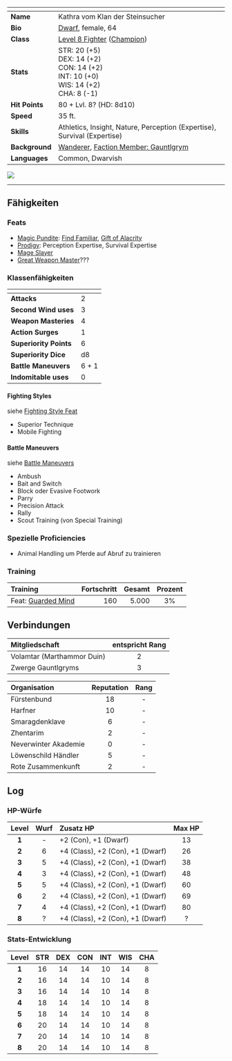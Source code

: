 
| <!-- -->       | <!-- -->                                                                                            |
| :------------- | :-------------------------------------------------------------------------------------------------- |
| **Name**       | Kathra vom Klan der Steinsucher                                                                     |
| **Bio**        | [Dwarf](https://lolindhir.github.io/PnP/rules/races/dwarf), female, 64                                                                    |
| **Class**      | [Level 8 Fighter](https://lolindhir.github.io/PnP/rules/classes/fighter) ([Champion](https://lolindhir.github.io/PnP/rules/classes/fighter/champion))                                       |
| **Stats**      | STR: 20 (+5)<br>DEX: 14 (+2)<br>CON: 14 (+2)<br>INT: 10 (+0)<br>WIS: 14 (+2)<br>CHA: 8 (-1)         |
| **Hit Points** | 80 + Lvl. 8? (HD: 8d10)                                                                             |
| **Speed**      | 35 ft.                                                                                              |
| **Skills**     | Athletics, Insight, Nature, Perception (Expertise), Survival (Expertise)                            |
| **Background** | [Wanderer](https://lolindhir.github.io/PnP/rules/creation/character_creation/backgrounds/backgrounds_features), [Faction Member: Gauntlgrym](https://lolindhir.github.io/PnP/rules/creation/character_creation/backgrounds/backgrounds_connections) |
| **Languages**  | Common, Dwarvish                                                                                    |

<img src="assets/campaigns/Starter/PCs/Kathra.png" class="image">

___


## Fähigkeiten

### Feats
- [Magic Pundite](https://lolindhir.github.io/PnP/feats/Magic%2520Pundite): [Find Familiar](https://lolindhir.github.io/PnP/spells/Find%2520Familiar), [Gift of Alacrity](https://lolindhir.github.io/PnP/spells/Gift%2520of%2520Alacrity)
- [Prodigy](https://lolindhir.github.io/PnP/feats/Prodigy): Perception Expertise, Survival Expertise
- [Mage Slayer](https://lolindhir.github.io/PnP/feats/Mage%2520Slayer)
- [Great Weapon Master](https://lolindhir.github.io/PnP/feats/Great%2520Weapon%2520Master)???

### Klassenfähigkeiten

| <!-- -->               | <!-- --> |
| :--------------------- | :------- |
| **Attacks**            | 2        |
| **Second Wind uses**   | 3        |
| **Weapon Masteries**   | 4        |
| **Action Surges**      | 1        |
| **Superiority Points** | 6        |
| **Superiority Dice**   | d8       |
| **Battle Maneuvers**   | 6 + 1    |
| **Indomitable uses**   | 0        |

#### Fighting Styles
siehe [Fighting Style Feat](https://lolindhir.github.io/PnP/feats/Fighting%2520Style)
<div class="listNoGap"></div>

- Superior Technique
- Mobile Fighting

#### Battle Maneuvers
siehe [Battle Maneuvers](https://lolindhir.github.io/PnP/rules/classes/fighter/maneuvers)
<div class="listNoGap"></div>

- Ambush
- Bait and Switch
- Block oder Evasive Footwork
- Parry
- Precision Attack
- Rally
- Scout Training (von Special Training)


### Spezielle Proficiencies
- Animal Handling um Pferde auf Abruf zu trainieren

### Training
| Training                     | Fortschritt | Gesamt | Prozent |
| :--------------------------- | ----------: | -----: | :-----: |
| Feat: [Guarded Mind](https://lolindhir.github.io/PnP/feats/Guarded%2520Mind) |         160 |  5.000 |   3%    |



## Verbindungen

| Mitgliedschaft             | entspricht Rang |
| :------------------------- | :-------------: |
| Volamtar (Marthammor Duin) |        2        |
| Zwerge Gauntlgryms         |        3        |

| Organisation         | Reputation | Rang |
| :------------------- | :--------: | :--: |
| Fürstenbund          |     18     |  -   |
| Harfner              |     10     |  -   |
| Smaragdenklave       |     6      |  -   |
| Zhentarim            |     2      |  -   |
| Neverwinter Akademie |     0      |  -   |
| Löwenschild Händler  |     5      |  -   |
| Rote Zusammenkunft   |     2      |  -   |



## Log

### HP-Würfe
| Level | Wurf | Zusatz HP                        | Max HP |
| :---: | :--: | :------------------------------- | :----: |
| **1** |  -   | +2 (Con), +1 (Dwarf)             |   13   |
| **2** |  6   | +4 (Class), +2 (Con), +1 (Dwarf) |   26   |
| **3** |  5   | +4 (Class), +2 (Con), +1 (Dwarf) |   38   |
| **4** |  3   | +4 (Class), +2 (Con), +1 (Dwarf) |   48   |
| **5** |  5   | +4 (Class), +2 (Con), +1 (Dwarf) |   60   |
| **6** |  2   | +4 (Class), +2 (Con), +1 (Dwarf) |   69   |
| **7** |  4   | +4 (Class), +2 (Con), +1 (Dwarf) |   80   |
| **8** |  ?   | +4 (Class), +2 (Con), +1 (Dwarf) |   ?    |

### Stats-Entwicklung
| Level | STR | DEX | CON | INT | WIS | CHA |
| :---: | :-: | :-: | :-: | :-: | :-: | :-: |
| **1** | 16  | 14  | 14  | 10  | 14  |  8  |
| **2** | 16  | 14  | 14  | 10  | 14  |  8  |
| **3** | 16  | 14  | 14  | 10  | 14  |  8  |
| **4** | 18  | 14  | 14  | 10  | 14  |  8  |
| **5** | 18  | 14  | 14  | 10  | 14  |  8  |
| **6** | 20  | 14  | 14  | 10  | 14  |  8  |
| **7** | 20  | 14  | 14  | 10  | 14  |  8  |
| **8** | 20  | 14  | 14  | 10  | 14  |  8  |